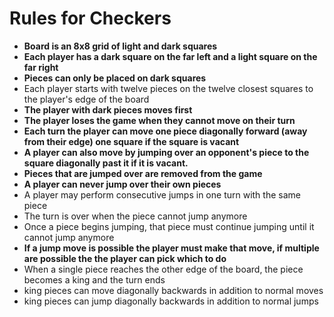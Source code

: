 # Rules for Checkers

- **Board is an 8x8 grid of light and dark squares**
- **Each player has a dark square on the far left and a light square on the far right**
- **Pieces can only be placed on dark squares**
- Each player starts with twelve pieces on the twelve closest squares to the player's edge of the board
- **The player with dark pieces moves first**
- **The player loses the game when they cannot move on their turn**
- **Each turn the player can move one piece diagonally forward (away from their edge) one square if the square is vacant**
- **A player can also move by jumping over an opponent's piece to the square diagonally past it if it is vacant.**
- **Pieces that are jumped over are removed from the game**
- **A player can never jump over their own pieces**
- A player may perform consecutive jumps in one turn with the same piece
- The turn is over when the piece cannot jump anymore
- Once a piece begins jumping, that piece must continue jumping until it cannot jump anymore
- **If a jump move is possible the player must make that move, if multiple are possible the the player can pick which to do**
- When a single piece reaches the other edge of the board, the piece becomes a king and the turn ends
- king pieces can move diagonally backwards in addition to normal moves
- king pieces can jump diagonally backwards in addition to normal jumps